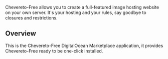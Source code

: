 Chevereto-Free allows you to create a full-featured image hosting website on your own server. It's your hosting and your rules, say goodbye to closures and restrictions.

## Overview

This is the Chevereto-Free DigitalOcean Marketplace application, it provides Chevereto-Free ready to be one-click installed.
